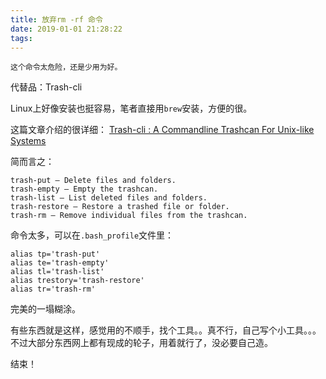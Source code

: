 ```yaml
---
title: 放弃rm -rf 命令
date: 2019-01-01 21:28:22
tags:
---
```


	这个命令太危险，还是少用为好。

代替品：Trash-cli

Linux上好像安装也挺容易，笔者直接用`brew`安装，方便的很。

这篇文章介绍的很详细：
[Trash-cli : A Commandline Trashcan For Unix-like Systems](https://www.ostechnix.com/trash-cli-command-line-trashcan-unix-like-systems/)

简而言之：
```
trash-put – Delete files and folders.
trash-empty – Empty the trashcan.
trash-list – List deleted files and folders.
trash-restore – Restore a trashed file or folder.
trash-rm – Remove individual files from the trashcan.
```

命令太多，可以在`.bash_profile`文件里：
```
alias tp='trash-put'
alias te='trash-empty'
alias tl='trash-list'
alias trestory='trash-restore'
alias tr='trash-rm'
```

完美的一塌糊涂。

有些东西就是这样，感觉用的不顺手，找个工具。。真不行，自己写个小工具。。。不过大部分东西网上都有现成的轮子，用着就行了，没必要自己造。

结束！

